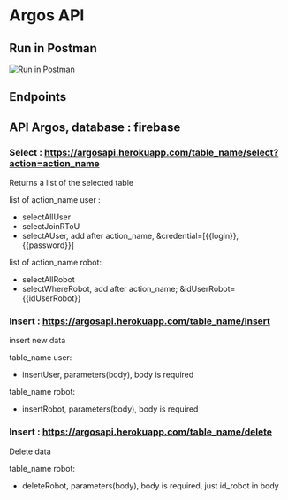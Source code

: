 # Argos API

## Run in Postman

[![Run in Postman](https://run.pstmn.io/button.svg)](https://app.getpostman.com/run-collection/9a839ffb639e339e25a3)

## Endpoints

## API Argos, database : firebase

### Select : https://argosapi.herokuapp.com/table_name/select?action=action_name

Returns a list of the selected table

list of action_name user : 
- selectAllUser
- selectJoinRToU
- selectAUser, add after action_name, &credential=[{{login}}, {{password}}]

list of action_name robot:
- selectAllRobot
- selectWhereRobot, add after action_name; &idUserRobot={{idUserRobot}}

### Insert : https://argosapi.herokuapp.com/table_name/insert

insert new data

table_name user:
- insertUser, parameters(body), body is required

table_name robot:
- insertRobot, parameters(body), body is required

### Insert : https://argosapi.herokuapp.com/table_name/delete

Delete data

table_name robot:
- deleteRobot, parameters(body), body is required, just id_robot in body